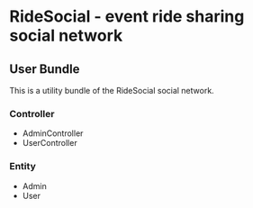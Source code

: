# RideSocial - event ride sharing social network
## User Bundle
This is a utility bundle of the RideSocial social network.

### Controller
- AdminController
- UserController


### Entity
- Admin
- User